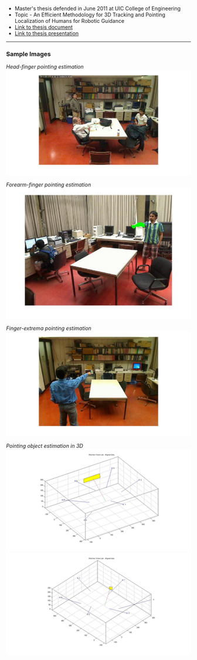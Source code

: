 * Master's thesis defended in June 2011 at UIC College of Engineering
* Topic - An Efficient Methodology for 3D Tracking and Pointing Localization of Humans for Robotic Guidance
* [Link to thesis document](2011_Summer_ShankaranandJagadeesan.pdf)
* [Link to thesis presentation](An%20Efficient%20Methodology%20for%203D%20tracking%20and%20Pointing.pdf)
---
### Sample Images
*Head-finger pointing estimation*
![Head-finger pointing estimation image](Images/point1.jpg)

*Forearm-finger pointing estimation*
![Forearm-finger pointing estimationimage](Images/hand_pt1.jpg)

*Finger-extrema pointing estimation*
![Finger-extrema pointing estimation image](Images/finger_detect2.jpg)

*Pointing object estimation in 3D*
![Pointing object estimation in 3D image](Images/hand_3d.jpg)
![Pointing object estimation in 3D image](Images/point_ph3d.jpg)
